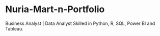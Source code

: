 # Nuria-Mart-n-Portfolio
Business Analyst | Data Analyst  Skilled in Python, R, SQL, Power BI and Tableau.
